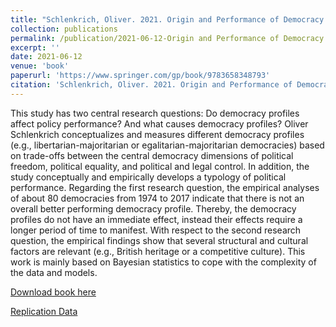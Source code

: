 ```yaml
---
title: "Schlenkrich, Oliver. 2021. Origin and Performance of Democracy Profiles. Series: Vergleichende Politikwissenschaft. Wiesbaden: Springer. Forthcoming."
collection: publications
permalink: /publication/2021-06-12-Origin and Performance of Democracy Profiles
excerpt: ''
date: 2021-06-12
venue: 'book'
paperurl: 'https://www.springer.com/gp/book/9783658348793'
citation: 'Schlenkrich, Oliver. 2021. Origin and Performance of Democracy Profiles. Series: Vergleichende Politikwissenschaft. Wiesbaden: Springer. Forthcoming.'
---
```


This study has two central research questions: Do democracy profiles affect policy performance? And what causes democracy profiles? Oliver Schlenkrich conceptualizes and measures different democracy profiles (e.g., libertarian-majoritarian or egalitarian-majoritarian democracies) based on trade-offs between the central democracy dimensions of political freedom, political equality, and political and legal control. In addition, the study conceptually and empirically develops a typology of political performance. Regarding the first research question, the empirical analyses of about 80 democracies from 1974 to 2017 indicate that there is not an overall better performing democracy profile. Thereby, the democracy profiles do not have an immediate effect, instead their effects require a longer period of time to manifest. With respect to the second research question, the empirical findings show that several structural and cultural factors are relevant (e.g., British heritage or a competitive culture). This work is mainly based on Bayesian statistics to cope with the complexity of the data and models.


[Download book here](https://www.springer.com/gp/book/9783658348793)

[Replication Data](https://github.com/OSchlenkrich/PerformanceDemocracies)
